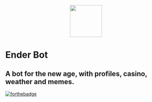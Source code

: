 <p align="center">
  <img src="https://bot.ender.site/img/enderbot.png" width="100"> 
</p>

# Ender Bot
## A bot for the new age, with profiles, casino, weather and memes. 
[![forthebadge](https://forthebadge.com/images/badges/made-with-javascript.svg)](https://forthebadge.com)

